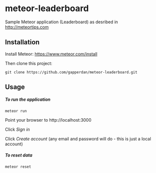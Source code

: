 # meteor-leaderboard
Sample Meteor application (Leaderboard) as desribed in http://meteortips.com

## Installation
Install Meteor: https://www.meteor.com/install

Then clone this project:
```
git clone https://github.com/gapperdan/meteor-leaderboard.git
```


## Usage
##### To run the application
```
meteor run
```
Point your browser to http://localhost:3000

Click *Sign in*

Click *Create account* (any email and password will do - this is just a local account)

##### To reset data
```
meteor reset
```
